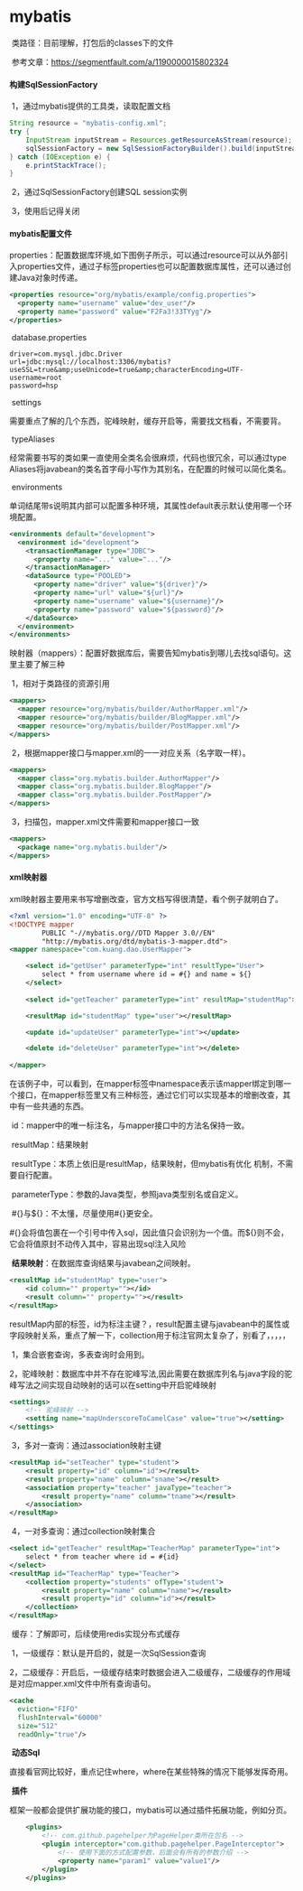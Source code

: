 # mybatis

​	类路径：目前理解，打包后的classes下的文件

​	参考文章：https://segmentfault.com/a/1190000015802324



#### **构建SqlSessionFactory**	

​	1，通过mybatis提供的工具类，读取配置文档	

```java
String resource = "mybatis-config.xml";
try {
    InputStream inputStream = Resources.getResourceAsStream(resource);
    sqlSessionFactory = new SqlSessionFactoryBuilder().build(inputStream);
} catch (IOException e) {
    e.printStackTrace();
}
```

​	2，通过SqlSessionFactory创建SQL session实例

​	3，使用后记得关闭



#### mybatis配置文件

​	properties：配置数据库环境,如下图例子所示，可以通过resource可以从外部引入properties文件，通过子标签properties也可以配置数据库属性，还可以通过创建Java对象时传递。

```xml
<properties resource="org/mybatis/example/config.properties">
  <property name="username" value="dev_user"/>
  <property name="password" value="F2Fa3!33TYyg"/>
</properties>
```

​	database.properties

```properties
driver=com.mysql.jdbc.Driver
url=jdbc:mysql://localhost:3306/mybatis?useSSL=true&amp;useUnicode=true&amp;characterEncoding=UTF-
username=root
password=hsp
```

​	settings

​		需要重点了解的几个东西，驼峰映射，缓存开启等，需要找文档看，不需要背。

​	typeAliases

​		经常需要书写的类如果一直使用全类名会很麻烦，代码也很冗余，可以通过type Aliases将javabean的类名首字母小写作为其别名，在配置的时候可以简化类名。

​	environments

​		单词结尾带s说明其内部可以配置多种环境，其属性default表示默认使用哪一个环境配置。

```xml
<environments default="development">
  <environment id="development">
    <transactionManager type="JDBC">
      <property name="..." value="..."/>
    </transactionManager>
    <dataSource type="POOLED">
      <property name="driver" value="${driver}"/>
      <property name="url" value="${url}"/>
      <property name="username" value="${username}"/>
      <property name="password" value="${password}"/>
    </dataSource>
  </environment>
</environments>
```

​	映射器（mappers）：配置好数据库后，需要告知mybatis到哪儿去找sql语句。这里主要了解三种

​	1，相对于类路径的资源引用

```xml
<mappers>
  <mapper resource="org/mybatis/builder/AuthorMapper.xml"/>
  <mapper resource="org/mybatis/builder/BlogMapper.xml"/>
  <mapper resource="org/mybatis/builder/PostMapper.xml"/>
</mappers>
```

​	2，根据mapper接口与mapper.xml的一一对应关系（名字取一样）。

```xml
<mappers>
  <mapper class="org.mybatis.builder.AuthorMapper"/>
  <mapper class="org.mybatis.builder.BlogMapper"/>
  <mapper class="org.mybatis.builder.PostMapper"/>
</mappers>
```

​	3，扫描包，mapper.xml文件需要和mapper接口一致

```xml
<mappers>
  <package name="org.mybatis.builder"/>
</mappers>
```

#### xml映射器

​	xml映射器主要用来书写增删改查，官方文档写得很清楚，看个例子就明白了。

`````xml
<?xml version="1.0" encoding="UTF-8" ?>
<!DOCTYPE mapper
        PUBLIC "-//mybatis.org//DTD Mapper 3.0//EN"
        "http://mybatis.org/dtd/mybatis-3-mapper.dtd">
<mapper namespace="com.kuang.dao.UserMapper">

    <select id="getUser" parameterType="int" resultType="User">
    	select * from username where id = #{} and name = ${}
    </select>
    
    <select id="getTeacher" parameterType="int" resultMap="studentMap"></select>

    <resultMap id="studentMap" type="user"></resultMap>

    <update id="updateUser" parameterType="int"></update>

    <delete id="deleteUser" parameterType="int"></delete>
    
</mapper>
`````

​	在该例子中，可以看到，在mapper标签中namespace表示该mapper绑定到哪一个接口，在mapper标签里又有三种标签，通过它们可以实现基本的增删改查，其中有一些共通的东西。

​	id：mapper中的唯一标注名，与mapper接口中的方法名保持一致。

​	resultMap：结果映射

​	resultType：本质上依旧是resultMap，结果映射，但mybatis有优化 机制，不需要自行配置。

​	parameterType：参数的Java类型，参照java类型别名或自定义。

​	#{}与${}：不太懂，尽量使用#{}更安全。

​	#{}会将值包裹在一个引号中传入sql，因此值只会识别为一个值。而${}则不会，它会将值原封不动传入其中，容易出现sql注入风险

​	**结果映射**：在数据库查询结果与javabean之间映射。

```xml
<resultMap id="studentMap" type="user">
    <id column="" property=""></id>
    <result column="" property=""></result>
</resultMap>
```

​	resultMap内部的标签，id为标注主键？，result配置主键与javabean中的属性或字段映射关系，重点了解一下，collection用于标注官网太复杂了，别看了，，，，，

​	1，集合嵌套查询，多表查询时会用到。

​	2，驼峰映射：数据库中并不存在驼峰写法,因此需要在数据库列名与java字段的驼峰写法之间实现自动映射的话可以在setting中开启驼峰映射

```xml
<settings>
    <!-- 驼峰映射 -->
    <setting name="mapUnderscoreToCamelCase" value="true"></setting>
</settings>
```

​	3，多对一查询：通过association映射主键

```xml
<resultMap id="setTeacher" type="student">
    <result property="id" column="id"></result>
    <result property="name" column="sname"></result>
    <association property="teacher" javaType="teacher">
        <result property="name" column="tname"></result>
    </association>
</resultMap>
```

​	4，一对多查询：通过collection映射集合

```xml
<select id="getTeacher" resultMap="TeacherMap" parameterType="int">
    select * from teacher where id = #{id}
</select>
<resultMap id="TeacherMap" type="Teacher">
    <collection property="students" ofType="student">
        <result property="name" column="name"></result>
        <result property="id" column="id"></result>
    </collection>
</resultMap>
```

​	缓存：了解即可，后续使用redis实现分布式缓存

​	1，一级缓存：默认是开启的，就是一次SqlSession查询

​	2，二级缓存：开启后，一级缓存结束时数据会进入二级缓存，二级缓存的作用域是对应mapper.xml文件中所有查询语句。

```xml
<cache
  eviction="FIFO"
  flushInterval="60000"
  size="512"
  readOnly="true"/>
```

​	**动态Sql**

​	直接看官网比较好，重点记住where，where在某些特殊的情况下能够发挥奇用。

​	**插件**

​	框架一般都会提供扩展功能的接口，mybatis可以通过插件拓展功能，例如分页。

```xml
    <plugins>
        <!-- com.github.pagehelper为PageHelper类所在包名 -->
        <plugin interceptor="com.github.pagehelper.PageInterceptor">
            <!-- 使用下面的方式配置参数，后面会有所有的参数介绍 -->
            <property name="param1" value="value1"/>
        </plugin>
    </plugins>
```

